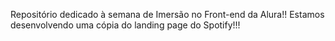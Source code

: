 Repositório dedicado à semana de Imersão no Front-end da Alura!!
Estamos desenvolvendo uma cópia do landing page do Spotify!!!
